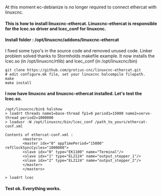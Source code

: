 
At this moment ec-debianize is no longer required to connect ethercat with linuxcnc.


#### This is how to install linuxcnc-ethercat. Linuxcnc-ethercat is responsible for the lcec.so driver and lcec_conf for linuxcnc.
#### Install folder : /opt/linuxcnc/addons/linuxcnc-ethercat

I fixed some typo's in the source code and removed unused code. Linker problem solved thanks to Stormholds makefile example.
It now installs the lcec.so (in /opt/linuxcnc/rtlib) and lcec_conf (in /opt/linuxcnc/bin) 

    git clone https://github.com/grotius-cnc/linuxcnc-ethercat.git
    # edit configure.mk file, set your linuxcnc halcompile filepath.
    make
    make install
    
#### I now have linuxcnc and linuxcnc-ethercat installed. Let's test the lcec.so.

    /opt/linuxcnc/bin$ halshow
    > loadrt threads name1=base-thread fp1=0 period1=15000 name2=servo-thread period2=1000000
    > loadusr -W /opt/linuxcnc/bin/lcec_conf /path_to_yours/ethercat-conf.xml
    
    Contents of ethercat-conf.xml :
            <masters>
            <master idx="0" appTimePeriod="15000" refClockSyncCycles="1000000">
            <slave idx="0" type="EK1100" name="Terminal"/>
            <slave idx="1" type="EL2124" name="output_stepper_1"/>
            <slave idx="2" type="EL2124" name="output_stepper_2"/>
            </master>
            </masters>

    > loadrt lcec

#### Test ok. Everything works.
    


    
    



    
    
    
    

